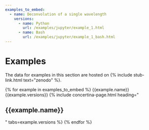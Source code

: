 ```yaml
---
examples_to_embed:
  - name: Deconvolution of a single wavelength
    versions:
      - name: Python
        url: /examples/jupyter/example_1.html
      - name: Bash
        url: /examples/jupyter/example_1_bash.html
---
```



# Examples #

The data for examples in this section are hosted on {% include stub-link.html text="zenodo" %}.

{% for example in examples_to_embed %}
	{{example.name}}
	{{example.versions}}
	{% include concertina-page.html heading="<h2>{{example.name}}</h2>" tabs=example.versions %}
{% endfor %}